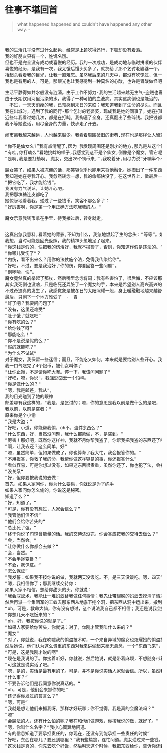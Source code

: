 # 往事不堪回首


> what happened happened and couldn't have happened any other way.  - <The Matrix> 

<pre>


我的生活几乎没有过什么起色，经常是上顿吃得还行，下顿却没有着落。
我的好朋友只有一个，姓饥名饿。
但也不是完全没有成功或喜悦的经历。我的一次成功，是成功地与临时拼凑的伙伴们哄抢了一个乞讨老婆婆的钱罐。
喜悦的经历，是我有一次，我太饿后馒头买多了，就扔给了那个乞讨老婆婆一个。老婆婆那连声和道谢，以及
抬起头看着我的目光，让我一直难忘。虽然我后来的几天中，都没有吃饱过，但一想起那目光，我就感觉很满足：
我也是有用的人。可是，那眼光也让我感觉到一种莫名的心酸，也许是胃酸做怪吧。

生活平静得如井水般没有涟漪。由于工作不努力-我的生活越来越无生气-盗贼也需要拼命工作的。
由于长期饮用河里污染的水，我得了一种可怕的血液病。其实这病倒也是能治的，但需要非常多的钱-至少对我来讲，是天文数字。我的身体日渐虚弱。由于病痛，我不用装就显得很可怜，所以，虽然本职的偷盗早已做不了，但是乞讨倒是收益不错。
　不过，一天天消瘦的我，已预感到末日的来临；我知道我到了生命的尽头。而且，即使这样的生命能维持下去，这样的生活又有什么意义呢？我要找个地方了结。但不能让别人看笑话。我要走得越远越好...
我在出城时，遇到了我的同行-那个乞讨的老婆婆，现成我是她的同事了。她在打盹，没有看我。她的年龄很大了，
近些年我看过她几次，都是在打盹。我掏遍了全身，还真翻出了些碎钱。我把钱都放到了婆婆的钵里，钱币碰撞的声音将婆婆吵醒了，我真后悔。谢谢，谢谢，谢谢。婆婆无力地说，抬头看了我一眼，然后漏出惊异的眼神。
我不等她说话，用尽全身的力量，快步走了开去。

闹市离我越来越远，人也越来越少。我看着周围破旧的街巷,现在也是那样让人留恋。再见了,永不再见了。我虽然没 有眼泪下来,但我心里早已是难过到极点。我凭着仅有的体力,沿街向东缓缓地走着。走到走出街的尽头。周 围真的荒凉了,蒿草越来越高,我要找个没有打扰的地方,晒着太阳,静静地离去。我喘着长气,一步步地向 前走,我感觉已到了世界的尽头。我要走得远远的,要是被野狗给吃了就太倒霉了。终于我走不动了,我爬到 路边的草地上,找到一棵树,靠在树上,向着南方,缓缓关上了眼。 不知过了多久,我努力再睁开眼,想看 这世界最后一眼。我却看到一个人站在我面前。仔细看时,我知道我完了,不过也好,因我竟然来到了天堂。 周围都发着光,站在我面前的是个仙女,她全身是白色的,好象有些淡紫色。不过衣领和袖子是明显的蓝紫色的,非 常显眼。我始终弄不清,我对这身衣服一直记得非常清晰,按理说当时我不应看得很清。可以我但清晰地记得 很个颜色,甚至十几年后,我的记忆一点也没有变化。我努力开始说话,“我真的能进天堂么”?“天堂”? 那我可不知道。这个地方是叫天堂的么?“

“你不是仙女么?”我有点清醒了,因为 我发现周围还是刚才的地方,那光是从这个仙女身上发出的,可能是我眼睛还是看不清,不过我确实感觉她在 发着光。“仙女?,也许吧”我路过这里,碰巧看到你倒在这里,看上去不是很好,你需要什么帮助么?”我 这时被拉回到了现实,现实是想到个死的地方都这么难：临死还是被人看到了。我没好气地说“钱,把钱交出来！”
“有哇,你打劫么“看她挑衅的样子,我感觉到这不是个仙女,倒像是个魔女。管它呢,有人送我走也好。
”是啊,我是要打劫啊, 魔女，交出20个铜币来,“,我咬着牙,用尽力说”牙嘣半个不字,哼“哼。”我没有力量说下去了,魔女倒很配 合,真的显出很害怕的样子,开始认真在身上的褡裢里翻找,找了半天。摇摇头,叹口气。我只有2个铜币, 银币可以么?我还有金币。“嗯,今天便宜你了,拿出10个金币,放你走人”给你银币可以么?金币太沉，我担心你拿不动。“我没有多少 力气了,”当然不可以“我哪里还有好气说话。

魔女笑了，如果人被冻僵的话，那笑容似乎也能用来将他融化。她掏出了一件东西，”5个银币，再加上这块糖，可以了吧？“
我知道她在寻我开心。我忽然转念一想，我的命都快没了，在这世界上，做最后一件能让别人开心的事，不也是算没有枉活一次么？我不再说话，无力地接过糖。
”把它吃了，我才能给钱“。
我没有力气说话，让她开心吧。
我把那块糖连皮都吃了
她惊讶地看着我，递过了一些钱币，笑容不那么多了：
”好厉害啊，你是第一个用正确方法吃我糖的人。“

魔女示意我钱币拿在手里，待我接过后，转身就走。


这真出忽我意料,看着她的背影,不知为什么，我忽地燃起了生的念头：”等等“。她回过头,”还有什么吩咐么?“ 我这时才看到,她的手里拿着一个法仗，和传说中的魔法师一样。
我想，当时可能是回光返照，我的精神头忽地足了起来。
”你这钱是假的，快把我的伤治好，我就不报警了，否则，你知道作假是违法的。“
”你哪儿受伤了“？
”内伤，看不出来么？用你的法仗施个法，免得我传染给你“。
”好吧，不过，要是我治好了你的伤，你要回答一些问题“。
”别啰嗦，快“。
魔女竟然真的举起了那杖，然后嘴里念念有词；我有些害怕了，很后悔，不应该那么胡言乱语，看来熱怒了她，真的要弄死我了。
其实我死倒也没啥，只是临死还弄脏了一个魔女的手，本来是希望别人高兴高兴的。
不过奇迹真的发生了，我感觉象是被冬日的太阳照耀一般，身上暖融融地越来越舒服，原来的难受的感觉越来越远...
最后，只剩下一个地方难受了　-　胃
”好了吧？我要问问题了“
”没有，这里还难受“
”肚子饿了就吃吧“
”你有吃的么？“
“给你钱了呀”
”那能吃么！“
”你不是说是假的么？“
”假的就能吃？“
”为什么不试试“
对于魔女，我保留一些迷信；而且，不能吃又如何，本来就是要给别人些开心。我拿起了那个银光闪闪的硬币，咬了下去　-　还真能咬动，而且味道，却是怪怪的。
我一口气吃完了4个银币，被仙女叫停了：
"让你止饿，不是请你吃大餐。停一下，我该问问题了"
"好吧，嗯，你说"，我强憋回去一个饱嗝。
"你是做什么的？"
"嗯，我是邮差，我从"，
我的目光碰到了她的眼神
邮差哪有我这样的，"我是，是乞讨的；嗯，你的意思是我以前是做什么的是吧，
我以前，以前是盗者；"
原来你是个小偷
”我是大盗；“
”好吧，小道，你能帮我偷，oh不，盗件东西么？“
”什么东西，好，当然没问题，我什么都能偷，不，是盗到。“
”厉害！那好吧，既然你这样神，我就不用你帮我盗了，你帮我把我盗的东西还了吧。“
”啊，让我去还？这么简单，好“
”嗯，虽然简单，但如果做成了，你也算帮了我大忙，我会报答你的。“
”不用报答，你救了我的命，我帮你做这样容易的事，你还报答什么“
”看似容易，可是你想过没有，如果这东西很贵重，虽然你还了，你也犯了法，会被抓的。“
”没关系“
”好，但你要按我说的去做：
首先，如果人家问你，你为什么要偷，你就说是为了练手
如果人家问你怎么偷的，你说这是秘密。
知道了么？“
”好，知道了。“
”可是，你有没有想过，人家会信么？“
”我管他们信不信“
”他们会给你苦头的“
”总比死了强。“
”终于你说了句饱含能量的话。我的交待还没完，你会答应按我的交待去做么？“
”会，当然会。“
”让你做什么你都会去做？“
”会，当然。“
”不会半途变卦？“
”不会，我保证。“
”怎么保证“
”我发誓：如果我不按你说的做，我就两天没饭吃。不，是三天没饭吃。嗯，四天“
”嗯，我相信你了；那我继续交待你：
如果人家不相信，想给你甜头的头，你就说：
“我会驭蚁术，我能让一堆蚂蚁替我做任何事情；我先让带翅膀的蚂蚁去摸清了情况。然后让一大队兵蚁消灭那里的守卫。
然后再派一个集团军的工蚁去那东西从地底下挖个洞，把东西从洞中运出来，搬到我手里。就是这样简单。至于那个大洞为什么没了，是因为我又派蚁兵把它填上了；另外，我会说蚂蚁话，多会一门语言很有用的，是不是。”
“oh，可是，救命大仙，你有没有想过，这个说法我自己都不相信；我还是说我会搬运魔法吧，“东西飞来”，那东西就飞来了。这样人家就会更相信些。”
“你想几天不吃饭来的？”
“oh，好，我按你说的就是了。”
“如果人家要给你苦头，你就说：对了，你刚才管我叫什么来的？“
”魔女“
”对了，你就说，我在吹嘘我的偷盗技术时，一个来自异域的魔女也炫耀她的偷盗技术。她说她偷了你们的至宝“金字塔”。我不相信，
然后她说，他们认为这么贵重的东西对我来讲偷起来毫无悬念，一个“东西飞来”，那东西就飞来了。
“可是，这是我刚才说的啊”
“现在是我说的了。你接着听好，你就说，然后她说，就是带着麻烦，不想随身带着了，蛮重的；所以就把这东西给我了，她说就是偷偷练手玩。我想，把这东西还给你们，说不定能打赏我点钱”
”可这就是说实话了吧。“
”嗯，是的，实话是最有用的了。可是，并不是你说实话人家就会信。所以，虽然我不要求你说慌，但你要答应有一件事不能说。“
”什么事？“
”不要告诉他们是我同意你说真话的。“
”oh，可是，他们会来抓你的吧“
”还记得你发过的誓言么？“
”嗯，可是“
”我就是想让他们来抓我呀，那样才好玩哪；你不觉得，我是真的会魔法吗？“
”嗯“
”会魔法的人，还有什么怕的呢？我在和他们做游戏，你按我说的做，就好了。“
”嗯，你叫什么名字？“我小心翼翼地问道。
”有的信息知道了要承担责任的，你现在，还没有到能承担一些责任的时候“
”好吧，东西在哪儿？要还到哪里？“我有些尴尬，连忙问道。魔女递过来一些钱。
”这次钱是真的，你先去吃个好饭，然后明天这个时候，我把东西给你，告诉你还到哪；“
</pre>